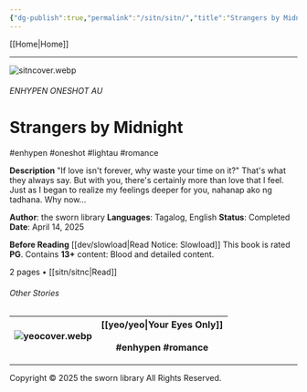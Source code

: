 ```yaml
---
{"dg-publish":true,"permalink":"/sitn/sitn/","title":"Strangers by Midnight"}
---
```



[[Home\|Home]]

***

![sitncover.webp](/img/user/sitn/sitncover.webp)
###### ENHYPEN ONESHOT AU
# Strangers by Midnight
#enhypen #oneshot #lightau #romance

**Description**
"If love isn't forever, why waste your time on it?"
That's what they always say. But with you, there's certainly more than love that I feel. Just as I began to realize my feelings deeper for you, nahanap ako ng tadhana. Why now...

**Author**: the sworn library
**Languages**: Tagalog, English
**Status**: Completed
**Date**: April 14, 2025

**Before Reading**
[[dev/slowload\|Read Notice: Slowload]]
This book is rated **PG**.
Contains **13+** content:
Blood and detailed content.

2 pages • [[sitn/sitnc\|Read]]

###### Other Stories

| ![yeocover.webp](/img/user/yeo/yeostorage/yeocover.webp) | [[yeo/yeo\|Your Eyes Only]] <br> <br>#enhypen #romance |
| ------------------ | -------------------------------------------------- |


***
Copyright © 2025 the sworn library
All Rights Reserved.